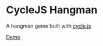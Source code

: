 # CycleJS Hangman

A hangman game built with [cycle.js](http://cycle.js.org)

[Demo](http://class-ideas.github.io/cyclejs-hangman/)
